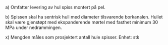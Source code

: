 a) Omfatter levering av hul spiss montert på pel.

b) Spissen skal ha sentrisk hull med diameter tilsvarende borkanalen. Hullet skal være gjenstøpt med ekspanderende mørtel med fasthet minimum 30 MPa under nedrammingen.

x) Mengden måles som prosjektert antall hule spisser. Enhet: stk

